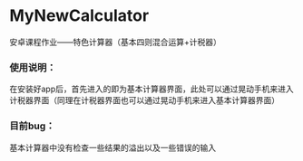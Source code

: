 # MyNewCalculator

安卓课程作业——特色计算器（基本四则混合运算+计税器）

### 使用说明：

在安装好app后，首先进入的即为基本计算器界面，此处可以通过晃动手机来进入计税器界面（同理在计税器界面也可以通过晃动手机来进入基本计算器界面）

### 目前bug：

基本计算器中没有检查一些结果的溢出以及一些错误的输入
